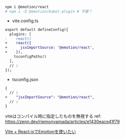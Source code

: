 
```sh
npm i @emotion/react
# npm i -D @emotion/babel-plugin # 不要？
```

- vite.config.ts
```diff
export default defineConfig({
  plugins: [
-    react()
+    react({
+      jsxImportSource: '@emotion/react',
+    }),
    tsconfigPaths()
  ],
  // :
});
```

- tsconfig.json
```diff
{
  // :
+    "jsxImportSource": "@emotion/react",
  // :
}
```

 viteはコンパイル時に指定したものを無視する ref: https://zenn.dev/riemonyamada/articles/e1430eace41f79

[Vite + React.jsでEmotionを使いたい](https://koredana.info/blog/i-wanna-use-emotionjs-with-vite-reactjs/)

